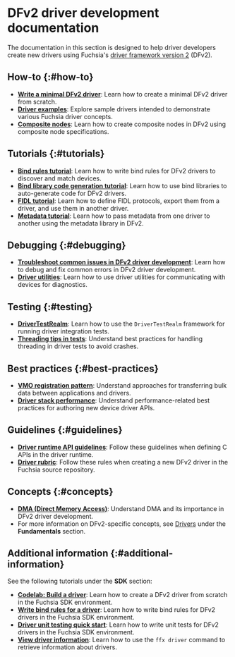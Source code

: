 # DFv2 driver development documentation

The documentation in this section is designed to help driver developers create
new drivers using Fuchsia's [driver framework version 2][dfv2] (DFv2).

## How-to {:#how-to}

- [**Write a minimal DFv2 driver**][write-a-minimal-dfv2-driver]: Learn how to
  create a minimal DFv2 driver from scratch.
- [**Driver examples**][driver-examples]: Explore sample drivers intended to
  demonstrate various Fuchsia driver concepts.
- [**Composite nodes**][composite-node]: Learn how to create composite nodes in
  DFv2 using composite node specifications.

## Tutorials {:#tutorials}

- [**Bind rules tutorial**][bind-rules-tutorial]: Learn how to write bind rules
  for DFv2 drivers to discover and match devices.
- [**Bind library code generation tutorial**][bind-libraries-codegen]: Learn
  how to use bind libraries to auto-generate code for DFv2 drivers.
- [**FIDL tutorial**][fidl-tutorial]: Learn how to define FIDL protocols,
  export them from a driver, and use them in another driver.
- [**Metadata tutorial**][metadata-tutorial]: Learn how to pass metadata from
  one driver to another using the metadata library in DFv2.

## Debugging {:#debugging}

- [**Troubleshoot common issues in DFv2 driver development**][troubleshoot]:
  Learn how to debug and fix common errors in DFv2 driver development.
- [**Driver utilities**][driver-utils]: Learn how to use driver utilities for
  communicating with devices for diagnostics.

## Testing {:#testing}

- [**DriverTestRealm**][driver-test-realm]: Learn how to use the
  `DriverTestRealm` framework for running driver integration tests.
- [**Threading tips in tests**][treading-tips]: Understand best practices for
  handling threading in driver tests to avoid crashes.

## Best practices {:#best-practices}

- [**VMO registration pattern**][vmo-pattern]: Understand approaches for
  transferring bulk data between applications and drivers.
- [**Driver stack performance**][driver-stack-performance]: Understand
  performance-related best practices for authoring new device driver APIs.

## Guidelines {:#guidelines}

- [**Driver runtime API guidelines**][driver-runtime-api]: Follow these
  guidelines when defining C APIs in the driver runtime.
- [**Driver rubric**][driver-rubric]: Follow these rules when creating a
  new DFv2 driver in the Fuchsia source repository.

## Concepts {:#concepts}

- [**DMA (Direct Memory Access)**][dma]: Understand DMA and its importance in
  DFv2 driver development.
- For more information on DFv2-specific concepts, see [Drivers][dfv2]
  under the **Fundamentals** section.

## Additional information {:#additional-information}

See the following tutorials under the **SDK** section:

- [**Codelab: Build a driver**][driver-codelab]: Learn how to create a DFv2
  driver from scratch in the Fuchsia SDK environment.
- [**Write bind rules for a driver**][write-bind-rules]: Learn how to write
  bind rules for DFv2 drivers in the Fuchsia SDK environment.
- [**Driver unit testing quick start**][driver-unit-testing]: Learn how to
  write unit tests for DFv2 drivers in the Fuchsia SDK environment.
- [**View driver information**][view-driver-info]: Learn how to use the
  `ffx driver` command to retrieve information about drivers.

<!-- Reference links -->

[dfv2]: /docs/concepts/drivers/README.md
[write-a-minimal-dfv2-driver]: /docs/development/drivers/developer_guide/write-a-minimal-dfv2-driver.md
[driver-examples]: /docs/development/drivers/developer_guide/driver-examples.md
[composite-node]: /docs/development/drivers/developer_guide/composite-node.md
[fidl-tutorial]: /docs/development/drivers/tutorials/fidl-tutorial.md
[bind-rules-tutorial]: /docs/development/drivers/tutorials/bind-rules-tutorial.md
[bind-libraries-codegen]: /docs/development/drivers/tutorials/bind-libraries-codegen.md
[metadata-tutorial]: /docs/development/drivers/tutorials/metadata-tutorial.md
[troubleshoot]: /docs/development/drivers/developer_guide/troubleshoot-common-issues.md
[driver-utils]: /docs/development/drivers/diagnostics/driver-utils.md
[driver-test-realm]: /docs/development/drivers/testing/driver_test_realm.md
[treading-tips]: /docs/development/drivers/testing/threading-tips-in-tests.md
[vmo-pattern]: /docs/development/drivers/best_practices/vmo-registration-pattern.md
[driver-stack-performance]: /docs/development/drivers/best_practices/driver_stack_performance.md
[driver-runtime-api]: /docs/development/drivers/developer_guide/driver-runtime-api-guidelines.md
[driver-rubric]: /docs/development/drivers/developer_guide/rubric.md
[dma]: /docs/development/drivers/concepts/driver_development/dma.md
[driver-codelab]: /docs/get-started/sdk/learn/driver/introduction.md
[write-bind-rules]: /docs/development/sdk/write-bind-rules-for-driver.md
[driver-unit-testing]: /docs/development/sdk/driver-testing/driver-unit-testing-quick-start.md
[view-driver-info]: /docs/development/tools/ffx/workflows/view-driver-information.md
